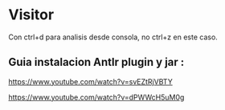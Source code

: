 # Visitor

Con ctrl+d para analisis desde consola, no ctrl+z en este caso.

## Guia instalacion Antlr plugin y jar :

https://www.youtube.com/watch?v=svEZtRjVBTY

https://www.youtube.com/watch?v=dPWWcH5uM0g


